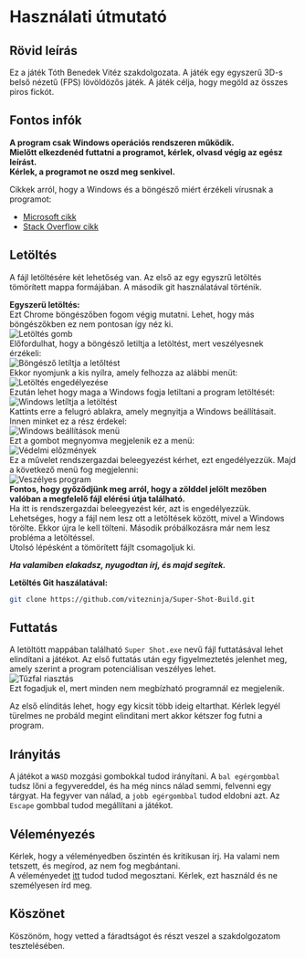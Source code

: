 # Használati útmutató  

## Rövid leírás
Ez a játék Tóth Benedek Vitéz szakdolgozata. A játék egy egyszerű 3D-s belső nézetű (FPS) lövöldözős játék. A játék célja, hogy megöld az összes piros fickót.

## Fontos infók  
**A program csak Windows operációs rendszeren működik.**  
**Mielőtt elkezdenéd futtatni a programot, kérlek, olvasd végig az egész leírást.**  
**Kérlek, a programot ne oszd meg senkivel.**  

Cikkek arról, hogy a Windows és a böngésző miért érzékeli vírusnak a programot:  
- [Microsoft cikk](https://support.microsoft.com/hu-hu/windows/vírus-és-veszélyforrás-kezelés-a-windows-biztonságban-1362f4cd-d71a-b52a-0b66-c2820032b65e)  
- [Stack Overflow cikk](https://stackoverflow.com/questions/48946680/how-to-avoid-the-windows-defender-smartscreen-prevented-an-unrecognized-app-fro)

## Letöltés  
A fájl letöltésére két lehetőség van. Az első az egy egyszrű letöltés tömörített mappa formájában. A második git használatával történik.

**Egyszerü letöltés:**  
Ezt Chrome böngészőben fogom végig mutatni. Lehet, hogy más böngészőkben ez nem pontosan így néz ki.  
![Letöltés gomb](/docs/Download.png)  
Előfordulhat, hogy a böngésző letiltja a letöltést, mert veszélyesnek érzékeli:  
![Böngésző letíltja a letőltést](/docs/DownloadError2.png)  
Ekkor nyomjunk a kis nyílra, amely felhozza az alábbi menüt:  
![Letöltés engedélyezése](/docs/DownloadError3.png)  
Ezután lehet hogy maga a Windows fogja letiltani a program letöltését:  
![Windows letíltja a letöltést](/docs/DownloadError4.png)  
Kattints erre a felugró ablakra, amely megnyitja a Windows beállításait. Innen minket ez a rész érdekel:  
![Windows beállítások menü](/docs/DownloadError5.png)  
Ezt a gombot megnyomva megjelenik ez a menü:  
![Védelmi előzmények](/docs/DownloadError6.png)  
Ez a művelet rendszergazdai beleegyezést kérhet, ezt engedélyezzük. Majd a következő menü fog megjelenni:  
![Veszélyes program](/docs/DownloadError7.png)  
**Fontos, hogy győződjünk meg arról, hogy a zölddel jelölt mezőben valóban a megfelelő fájl elérési útja található.**  
Ha itt is rendszergazdai beleegyezést kér, azt is engedélyezzük.  
Lehetséges, hogy a fájl nem lesz ott a letöltések között, mivel a Windows törölte. Ekkor újra le kell tölteni. Második próbálkozásra már nem lesz probléma a letöltéssel.  
Utolsó lépésként a tömörített fájlt csomagoljuk ki.  

**_Ha valamiben elakadsz, nyugodtan írj, és majd segítek._**

**Letöltés Git haszálatával:**  
``` bash
git clone https://github.com/vitezninja/Super-Shot-Build.git
```
## Futtatás  
A letöltött mappában található `Super Shot.exe` nevű fájl futtatásával lehet elindítani a játékot. Az első futtatás után egy figyelmeztetés jelenhet meg, amely szerint a program potenciálisan veszélyes lehet.  
![Tűzfal riasztás](/docs/Firewall.png)  
Ezt fogadjuk el, mert minden nem megbízható programnál ez megjelenik.  

Az első elínditás lehet, hogy egy kicsit több ideig eltarthat. Kérlek legyél türelmes ne probáld megint elinditani mert akkor kétszer fog futni a program.

## Irányitás
A játékot a `WASD` mozgási gombokkal tudod irányítani. A `bal egérgombbal` tudsz lőni a fegyvereddel, és ha még nincs nálad semmi, felvenni egy tárgyat. Ha fegyver van nálad, a `jobb egérgombbal` tudod eldobni azt. Az `Escape` gombbal tudod megállítani a játékot.

## Véleményezés  
Kérlek, hogy a véleményedben őszintén és kritikusan írj. Ha valami nem tetszett, és megírod, az nem fog megbántani.  
A véleményedet [itt](https://forms.gle/ShwmgP3kYWJvLov66) tudod tudod megosztani. Kérlek, ezt használd és ne személyesen írd meg.

## Köszönet
Köszönöm, hogy vetted a fáradtságot és részt veszel a szakdolgozatom tesztelésében.